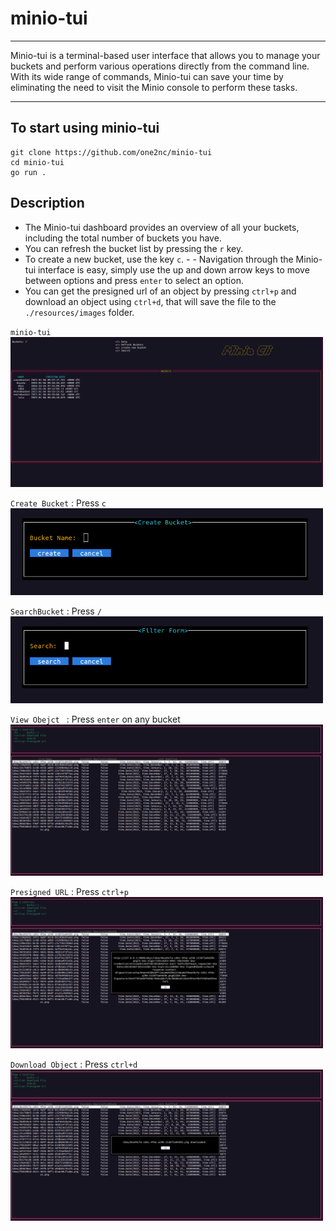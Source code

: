 # minio-tui

----
Minio-tui is a terminal-based user interface that allows you to manage your buckets and perform various operations directly from the command line. With its wide range of commands, Minio-tui can save your time by eliminating the need to visit the Minio console to perform these tasks.

----

## To start using minio-tui

```
git clone https://github.com/one2nc/minio-tui
cd minio-tui
go run .
```

## Description

- The Minio-tui dashboard provides an overview of all your buckets, including the total number of buckets you have.
- You can refresh the bucket list by pressing the `r` key.
- To create a new bucket, use the key ` c `.   - - Navigation through the Minio-tui interface is easy, simply use the up and down arrow keys to move between options and press ` enter ` to select an option.
- You can get the presigned url of an object by pressing ` ctrl+p ` and download an object using ` ctrl+d `, that will save the file to the ` ./resources/images ` folder.


`minio-tui`
<img src="./resources/images/minio-tui.png" width="500px" height="" alt="minio-tui">

`Create Bucket` : Press `c`
<img src="./resources/images/createBucket.png" width="500px" height="" alt="minio-tui">

`SearchBucket` : Press `/`
<img src="./resources/images/searchBucket.png" width="500px" height="" alt="minio-tui">

`View Obejct ` : Press `enter` on any bucket
<img src="./resources/images/page2.png" width="500px" height="" alt="minio-tui">

`Presigned URL` : Press `ctrl+p`
<img src="./resources/images/presignedurl.png" width="500px" height="" alt="minio-tui">

`Download Object` : Press `ctrl+d`
<img src="./resources/images/downloadObject.png" width="500px" height="" alt="minio-tui">

